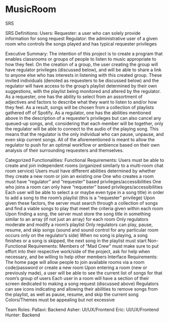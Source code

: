 # MusicRoom
SRS

SRS
Definitions:
	Users:
Requester: a user who can solely provide information for song request
Regulator: the administrative user of a given room who controls the songs played and has typical requester privileges

Executive Summary:
	The intention of this project is to create a program that enables classrooms or groups of people to listen to music appropriate to how they feel. On the creation of a group, the user creating the group will have regulator privileges (discussed below), and will be able to share a link to anyone else who has interests in listening with this created group. These invited individuals (denoted as requesters to be discussed below) and the regulator will have access to the group’s playlist determined by their own suggestions, with the playlist being monitored and altered by the regulator.
	As a requester, one has the ability to select from an assortment of adjectives and factors to describe what they want to listen to and/or how they feel. As a result, songs will be chosen from a collection of playlists gathered off of Spotify.
	As a regulator, one has the abilities mentioned above in the description of a requester’s privileges but can also cancel any queued-up songs, and, considering that each member will be together, only the regulator will be able to connect to the audio of the playing song. This means that the regulator is the only individual who can pause, unpause, and even skip current songs. All of the aforementioned is meant to allow the regulator to push for an optimal workflow or ambience based on their own analysis of their surrounding requesters and themselves.

Categorized Functionalities: 
Functional Requirements:
Users must be able to create and join independent rooms (organized similarly to a multi-room chat room service)
Users must have different abilities determined by whether they create a new room or join an existing one
One who creates a room must have “regulator” and “requester” based privileges/accessibilities
One who joins a room can only have “requester” based privileges/accessibilities
Each user will be able to select a or maybe even type in a song title) in order to add a song to the room’s playlist (this is a “requester” privilege)
Upon given these factors, the server must search through a collection of songs and find a viable songs to play that meet the criteria given within each room
Upon finding a song, the server must store the song title in something similar to an array (if not just an array) for each room
Only regulators moderate and modify a room’s playlist
Only regulators can play, pause, resume, and skip songs (sound and sound control for any particular room occurs only on the regulator’s side)
When no song is playing, a song finishes or a song is skipped, the next song in the playlist must start
Non-Functional Requirements:
Members of “Mad Crew” must make sure to put effort into their respective work/side of the project, ask for help when necessary, and be willing to help other members
Interface Requirements:
The home page will allow people to join available rooms via a room code/password or create a new room
Upon entering a room (new or previously made), a user will be able to see the current list of songs for that room’s group of users
Each user in a room will have a section of their screen dedicated to making a song request (discussed above)
Regulators can see icons indicating and allowing their abilities to remove songs from the playlist, as well as pause, resume, and skip the current song
Colors/Themes must be appealing but not excessive

Team Roles:
	Pallavi:  Backend
	Asher:  UI/UX/Frontend
	Eric:  UI/UX/Frontend
	Hunter:  Backend
